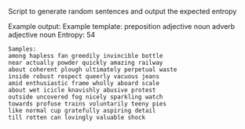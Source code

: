Script to generate random sentences and output the expected entropy

Example output:
	Example template: preposition adjective noun adverb adjective noun
	Entropy: 54

	Samples:
	among hapless fan greedily invincible bottle
	near actually powder quickly amazing railway
	about coherent plough ultimately perpetual waste
	inside robust respect queerly vacuous jeans
	amid enthusiastic frame wholly aboard scale
	about wet icicle knavishly abusive protest
	outside uncovered fog nicely sparkling watch
	towards profuse trains voluntarily teeny pies
	like normal cup gratefully aspiring detail
	till rotten can lovingly valuable shock
